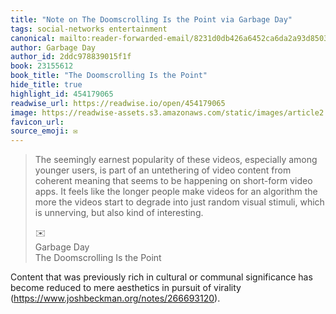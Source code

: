 ```yaml
---
title: "Note on The Doomscrolling Is the Point via Garbage Day"
tags: social-networks entertainment
canonical: mailto:reader-forwarded-email/8231d0db426a6452ca6da2a93d8503c8
author: Garbage Day
author_id: 2ddc978839015f1f
book: 23155612
book_title: "The Doomscrolling Is the Point"
hide_title: true
highlight_id: 454179065
readwise_url: https://readwise.io/open/454179065
image: https://readwise-assets.s3.amazonaws.com/static/images/article2.74d541386bbf.png
favicon_url: 
source_emoji: ✉️
---
```


> The seemingly earnest popularity of these videos, especially among younger users, is part of an untethering of video content from coherent meaning that seems to be happening on short-form video apps. It feels like the longer people make videos for an algorithm the more the videos start to degrade into just random visual stimuli, which is unnerving, but also kind of interesting.
> <div class="quoteback-footer"><div class="quoteback-avatar"><span class="mini-emoji"> ✉️</span></div><div class="quoteback-metadata"><div class="metadata-inner"><span style="display:none">FROM:</span><div aria-label="Garbage Day" class="quoteback-author"> Garbage Day</div><div aria-label="The Doomscrolling Is the Point" class="quoteback-title"> The Doomscrolling Is the Point</div></div></div></div>

Content that was previously rich in cultural or communal significance has become reduced to mere aesthetics in pursuit of virality (https://www.joshbeckman.org/notes/266693120).